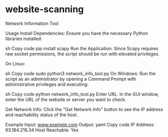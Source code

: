 # website-scanning
Network Information Tool 

Usage
Install Dependencies:
Ensure you have the necessary Python libraries installed:

sh
Copy code
pip install scapy
Run the Application:
Since Scapy requires raw socket permissions, the script should be run with elevated privileges.

On Linux:

sh
Copy code
sudo python3 network_info_tool.py
On Windows:
Run the script as an administrator by opening a Command Prompt with administrative privileges and executing:

sh
Copy code
python network_info_tool.py
Enter URL: In the GUI window, enter the URL of the website or server you want to check.

Get Network Info: Click the "Get Network Info" button to see the IP address and reachability status of the host.

Example
Input: www.example.com
Output:
yaml
Copy code
IP Address: 93.184.216.34
Host Reachable: Yes
